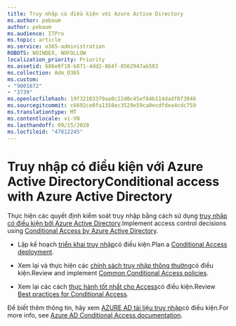 ```yaml
---
title: Truy nhập có điều kiện với Azure Active Directory
ms.author: pebaum
author: pebaum
ms.audience: ITPro
ms.topic: article
ms.service: o365-administration
ROBOTS: NOINDEX, NOFOLLOW
localization_priority: Priority
ms.assetid: 686e8f18-b871-4dd2-864f-8562947ab583
ms.collection: Adm_O365
ms.custom:
- "9001672"
- "3739"
ms.openlocfilehash: 19f32103379aa8c22d0c45ef84b114dadf8f3046
ms.sourcegitcommit: c6692ce0fa1358ec3529e59ca0ecdfdea4cdc759
ms.translationtype: MT
ms.contentlocale: vi-VN
ms.lasthandoff: 09/15/2020
ms.locfileid: "47812245"
---
```

# <a name="conditional-access-with-azure-active-directory"></a><span data-ttu-id="6a94f-102">Truy nhập có điều kiện với Azure Active Directory</span><span class="sxs-lookup"><span data-stu-id="6a94f-102">Conditional access with Azure Active Directory</span></span>

<span data-ttu-id="6a94f-103">Thực hiện các quyết định kiểm soát truy nhập bằng cách sử dụng [truy nhập có điều kiện bởi Azure Active Directory](https://docs.microsoft.com/azure/active-directory/conditional-access/overview).</span><span class="sxs-lookup"><span data-stu-id="6a94f-103">Implement access control decisions using [Conditional Access by Azure Active Directory](https://docs.microsoft.com/azure/active-directory/conditional-access/overview).</span></span>

- <span data-ttu-id="6a94f-104">Lập kế hoạch [triển khai truy nhập](https://docs.microsoft.com/azure/active-directory/conditional-access/plan-conditional-access)có điều kiện.</span><span class="sxs-lookup"><span data-stu-id="6a94f-104">Plan a [Conditional Access deployment](https://docs.microsoft.com/azure/active-directory/conditional-access/plan-conditional-access).</span></span> 

- <span data-ttu-id="6a94f-105">Xem lại và thực hiện các [chính sách truy nhập thông thường](https://docs.microsoft.com/azure/active-directory/conditional-access/concept-conditional-access-policy-common)có điều kiện.</span><span class="sxs-lookup"><span data-stu-id="6a94f-105">Review and implement [Common Conditional Access policies](https://docs.microsoft.com/azure/active-directory/conditional-access/concept-conditional-access-policy-common).</span></span>

- <span data-ttu-id="6a94f-106">Xem lại các cách [thực hành tốt nhất cho Access](https://docs.microsoft.com/azure/active-directory/conditional-access/best-practices)có điều kiện.</span><span class="sxs-lookup"><span data-stu-id="6a94f-106">Review [Best practices for Conditional Access](https://docs.microsoft.com/azure/active-directory/conditional-access/best-practices).</span></span>

<span data-ttu-id="6a94f-107">Để biết thêm thông tin, hãy xem [AZURE AD tài liệu truy nhập](https://docs.microsoft.com/azure/active-directory/conditional-access/)có điều kiện.</span><span class="sxs-lookup"><span data-stu-id="6a94f-107">For more info, see [Azure AD Conditional Access documentation](https://docs.microsoft.com/azure/active-directory/conditional-access/).</span></span>

